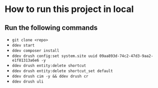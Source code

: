 # How to run this project in local

## Run the following commands
 - `git clone <repo>`
 - `ddev start`
 - `ddev composer install`
 - `ddev drush config:set system.site uuid 09aa893d-74c2-47d3-9aa2-e1f81313a6e6 -y`
 - `ddev drush entity:delete shortcut`
 - `ddev drush entity:delete shortcut_set default`
 - `ddev drush cim -y && ddev drush cr`
 - `ddev drush uli`

